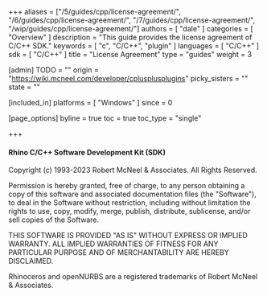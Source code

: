 +++
aliases = ["/5/guides/cpp/license-agreement/", "/6/guides/cpp/license-agreement/", "/7/guides/cpp/license-agreement/", "/wip/guides/cpp/license-agreement/"]
authors = [ "dale" ]
categories = [ "Overview" ]
description = "This guide provides the license agreement of C/C++ SDK."
keywords = [ "c", "C/C++", "plugin" ]
languages = [ "C/C++" ]
sdk = [ "C/C++" ]
title = "License Agreement"
type = "guides"
weight = 3

[admin]
TODO = ""
origin = "https://wiki.mcneel.com/developer/cplusplusplugins"
picky_sisters = ""
state = ""

[included_in]
platforms = [ "Windows" ]
since = 0

[page_options]
byline = true
toc = true
toc_type = "single"

+++

#### Rhino C/C++ Software Development Kit (SDK) 

Copyright (c) 1993-2023 Robert McNeel & Associates. All Rights Reserved.

Permission is hereby granted, free of charge, to any person obtaining a copy of this software and associated documentation files (the "Software"), to deal in the Software without restriction, including without limitation the rights to use, copy, modify, merge, publish, distribute, sublicense, and/or sell copies of the Software.

THIS SOFTWARE IS PROVIDED "AS IS" WITHOUT EXPRESS OR IMPLIED WARRANTY. ALL IMPLIED WARRANTIES OF FITNESS FOR ANY PARTICULAR PURPOSE AND OF MERCHANTABILITY ARE HEREBY DISCLAIMED.

Rhinoceros and openNURBS are a registered trademarks of Robert McNeel & Associates.
